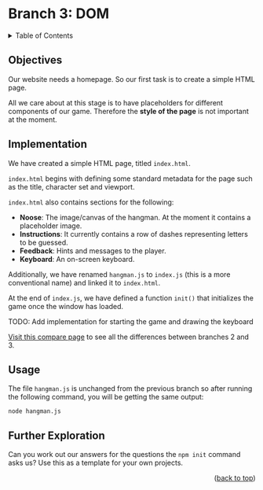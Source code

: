 <div id="top"></div>

<!-- BRANCH TITLE -->

# Branch 3: DOM

<!-- TABLE OF CONTENTS -->
<details>
  <summary>Table of Contents</summary>
  <ol>
    <li><a href="#objectives">Objectives</a></li>
    <li><a href="#implementation">Implementation</a>
    <li><a href="#usage">Usage</a></li>
    <li><a href="#further-exploration">Further Exploration</a></li>
  </ol>
</details>

## Objectives

Our website needs a homepage.
So our first task is to create a simple HTML page.

All we care about at this stage is to have placeholders for different components of our game.
Therefore the **style of the page** is not important at the moment.


## Implementation

We have created a simple HTML page, titled `index.html`.

`index.html` begins with defining some standard metadata for the page such as the title, character set and viewport.

`index.html` also contains sections for the following:

  * **Noose**: The image/canvas of the hangman. At the moment it contains a placeholder image.
  * **Instructions**: It currently contains a row of dashes representing letters to be guessed.
  * **Feedback**: Hints and messages to the player.
  * **Keyboard**: An on-screen keyboard.

Additionally, we have renamed `hangman.js` to `index.js` (this is a more conventional name) and linked it to `index.html`.

At the end of `index.js`, we have defined a function `init()` that initializes the game once the window has loaded.

TODO: Add implementation for starting the game and drawing the keyboard

[Visit this compare page](https://github.com/portsoc/hangman-in-branches/compare/2...3?diff=split) to see all the differences between branches 2 and 3.

## Usage

The file `hangman.js` is unchanged from the previous branch so after running the following command, you will be getting the same output:

```
node hangman.js
```

## Further Exploration

Can you work out our answers for the questions the `npm init` command asks us?
Use this as a template for your own projects.

<p align="right">(<a href="#top">back to top</a>)</p>
